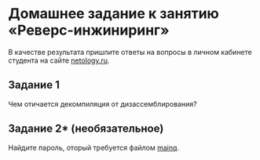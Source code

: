 
# Домашнее задание к занятию «Реверс-инжиниринг»

В качестве результата пришлите ответы на вопросы в личном кабинете студента на сайте [netology.ru](https://netology.ru).

## Задание 1

Чем отичается декомпиляция от дизассемблирования?

## Задание 2* (необязательное)

Найдите пароль, оторый требуется файлом [mainq](../Code_00/main1).
